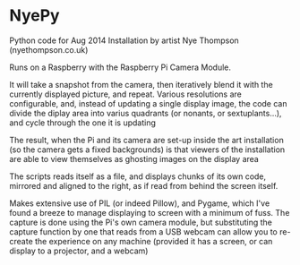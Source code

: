 NyePy
=====

Python code for Aug 2014 Installation by artist Nye Thompson (nyethompson.co.uk)

Runs on a Raspberry with the Raspberry Pi Camera Module.

It will take a snapshot from the camera, then iteratively blend it with the currently displayed picture, and repeat. Various resolutions are configurable, and, instead of updating a single display image, the code can divide the diplay area into varius quadrants (or nonants, or sextuplants...), and cycle through the one it is updating

The result, when the Pi and its camera are set-up inside the art installation (so the camera gets a fixed backgrounds) is that viewers of the installation are able to view themselves as ghosting images on the display area

The scripts reads itself as a file, and displays chunks of its own code, mirrored and aligned to the right, as if read from behind the screen itself.

Makes extensive use of PIL (or indeed Pillow), and Pygame, which I've found a breeze to manage displaying to screen with a minimum of fuss. The capture is done using the Pi's own camera module, but substituting the capture function by one that reads from a USB webcam can allow you to re-create the experience on any machine (provided it has a screen, or can display to a projector, and a webcam)
